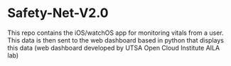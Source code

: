 # Safety-Net-V2.0
This repo contains the iOS/watchOS app for monitoring vitals from a user. This data is then sent to the web dashboard based in python that displays this data (web dashboard developed by UTSA Open Cloud Institute AILA lab)
